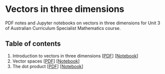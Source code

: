 # Vectors in three dimensions

PDF notes and Jupyter notebooks on vectors in three dimensions for Unit 3 of Australian Curriculum Specialist Mathematics course.

## Table of contents

1. Introduction to vectors in three dimensions [[PDF](tex/01-introduction-3d-vectors/01-introduction-3d-vectors.pdf)] [[Notebook](notebooks/01-introduction-3d-vectors.ipynb)]
2. Vector spaces [[PDF](tex/02-vector-spaces/02-vector-spaces.pdf)] [[Notebook](notebooks/02-vector-spaces.ipynb)]
3. The dot product [[PDF](tex/03-dot-product/03-dot-product.pdf)] [[Notebook](notebooks/03-dot-product.ipynb)]
